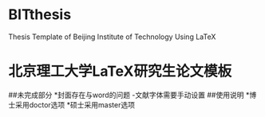 # BITthesis
Thesis Template  of Beijing Institute of Technology  Using LaTeX
# 北京理工大学LaTeX研究生论文模板
##未完成部分
*封面存在与word的问题
-文献字体需要手动设置
##使用说明
*博士采用doctor选项
*硕士采用master选项
